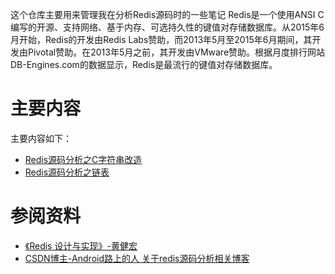 这个仓库主要用来管理我在分析Redis源码时的一些笔记
Redis是一个使用ANSI C编写的开源、支持网络、基于内存、可选持久性的键值对存储数据库。从2015年6月开始，Redis的开发由Redis Labs赞助，而2013年5月至2015年6月期间，其开发由Pivotal赞助。在2013年5月之前，其开发由VMware赞助。根据月度排行网站DB-Engines.com的数据显示，Redis是最流行的键值对存储数据库。  

# 主要内容
主要内容如下：
* [Redis源码分析之C字符串改造](https://github.com/xiethon/Redis-3.0/blob/master/doc/Redis源码分析-C字符串改造.md)  
* [Redis源码分析之链表](https://github.com/xiethon/Redis-3.0/blob/master/doc/Redis源码分析-链表.md) 


# 参阅资料
* [《Redis 设计与实现》-黄健宏](http://redisbook.com/)
* [CSDN博主-Android路上的人 关于redis源码分析相关博客](http://blog.csdn.net/androidlushangderen/article/details/39803337)
